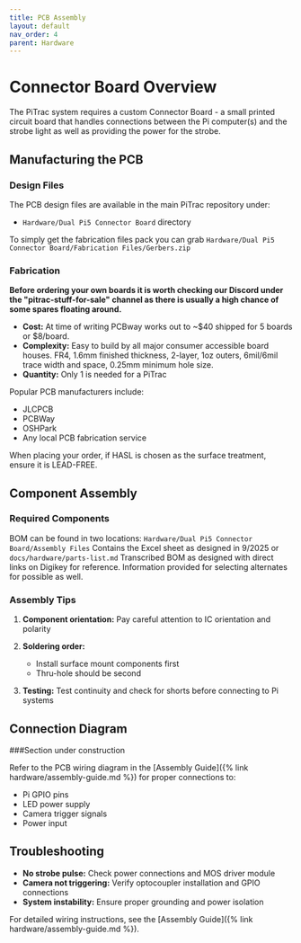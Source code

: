 ```yaml
---
title: PCB Assembly
layout: default
nav_order: 4
parent: Hardware
---
```


# Connector Board Overview

The PiTrac system requires a custom Connector Board - a small printed circuit board that handles connections between the Pi computer(s) and the strobe light as well as providing the power for the strobe.

## Manufacturing the PCB

### Design Files

The PCB design files are available in the main PiTrac repository under:
- `Hardware/Dual Pi5 Connector Board` directory

To simply get the fabrication files pack you can grab `Hardware/Dual Pi5 Connector Board/Fabrication Files/Gerbers.zip`

### Fabrication

**Before ordering your own boards it is worth checking our Discord under the "pitrac-stuff-for-sale" channel as there is usually a high chance of some spares floating around.**

- **Cost:** At time of writing PCBway works out to ~$40 shipped for 5 boards or $8/board.
- **Complexity:** Easy to build by all major consumer accessible board houses. FR4, 1.6mm finished thickness, 2-layer, 1oz outers, 6mil/6mil trace width and space, 0.25mm minimum hole size.
- **Quantity:** Only 1 is needed for a PiTrac

Popular PCB manufacturers include:
- JLCPCB
- PCBWay  
- OSHPark
- Any local PCB fabrication service

When placing your order, if HASL is chosen as the surface treatment, ensure it is LEAD-FREE.

## Component Assembly

### Required Components

BOM can be found in two locations:
`Hardware/Dual Pi5 Connector Board/Assembly Files` Contains the Excel sheet as designed in 9/2025
or
`docs/hardware/parts-list.md` Transcribed BOM as designed with direct links on Digikey for reference. Information provided for selecting alternates for possible as well.

### Assembly Tips

1. **Component orientation:** Pay careful attention to IC orientation and polarity

2. **Soldering order:** 
   - Install surface mount components first
   - Thru-hole should be second

3. **Testing:** Test continuity and check for shorts before connecting to Pi systems

## Connection Diagram

###Section under construction

Refer to the PCB wiring diagram in the [Assembly Guide]({% link hardware/assembly-guide.md %}) for proper connections to:
- Pi GPIO pins
- LED power supply
- Camera trigger signals
- Power input

## Troubleshooting

- **No strobe pulse:** Check power connections and MOS driver module
- **Camera not triggering:** Verify optocoupler installation and GPIO connections  
- **System instability:** Ensure proper grounding and power isolation

For detailed wiring instructions, see the [Assembly Guide]({% link hardware/assembly-guide.md %}).